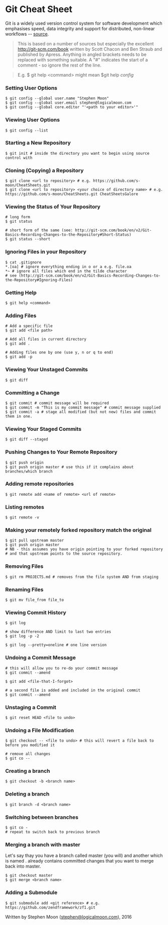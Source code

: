 # Git Cheat Sheet

Git is a widely used version control system for software development which 
emphasises speed, data integrity and support for distributed, non-linear
workflows -- [source](https://en.wikipedia.org/wiki/Git_%28software%29).

> This is based on a number of sources but especially the excellent 
> http://git-scm.com/book written by Scott Chacon and Ben Straub and 
> published by Apress.
> Anything in angled brackets needs to be replaced with something suitable.
> A "#" indicates the start of a comment - so ignore the rest of the line.

> E.g. $ git help \<command\> might mean $git help *config*

### Setting User Options
```
$ git config --global user.name "Stephen Moon"
$ git config --global user.email stephen@logicalmoon.com
$ git config --global core.editor "'<path to your editor>'" 
```

### Viewing User Options
```
$ git config --list
```

### Starting a New Repository
```
$ git init # inside the directory you want to begin using source control with
```

### Cloning (Copying) a Repository
```
$ git clone <url to repository> # e.g. https://github.com/s-moon/CheatSheets.git
$ git clone <url to repository> <your choice of directory name> # e.g. https://github.com/s-moon/CheatSheets.git CheatSheetsGalore
```

### Viewing the Status of Your Repository
```
# long form
$ git status 

# short form of the same (see: http://git-scm.com/book/en/v2/Git-Basics-Recording-Changes-to-the-Repository#Short-Status)
$ git status --short 
```

### Ignoring Files in your Repository
```
$ cat .gitignore
*.[oa] # ignore everything ending in o or a e.g. file.oa
*~ # ignore all files which end in the tilde character
# see (http://git-scm.com/book/en/v2/Git-Basics-Recording-Changes-to-the-Repository#Ignoring-Files)
```

### Getting Help
```
$ git help <command>
```

### Adding Files
```
# Add a specific file
$ git add <file path>

# Add all files in current directory
$ git add .

# Adding files one by one (use y, n or q to end)
$ git add -p
```

### Viewing Your Unstaged Commits
```
$ git diff
```

### Committing a Change
```
$ git commit # commit message will be required
$ git commit -m "This is my commit message" # commit message supplied
$ git commit -a # stage all modified (but not new) files and commit them in one.
```

### Viewing Your Staged Commits
```
$ git diff --staged
```

### Pushing Changes to Your Remote Repository
```
$ git push origin
$ git push origin master # use this if it complains about branches/which branch
```

### Adding remote repositories
```
$ git remote add <name of remote> <url of remote>
```

### Listing remotes
```
$ git remote -v
```

### Making your remotely forked repository match the original
```
$ git pull upstream master
$ git push origin master
# NB - this assumes you have origin pointing to your forked repository
# and that upstream points to the source repository.
```

### Removing Files
```
$ git rm PROJECTS.md # removes from the file system AND from staging
```

### Renaming Files
```
$ git mv file_from file_to
```

### Viewing Commit History
```
$ git log

# show difference AND limit to last two entries
$ git log -p -2	

$ git log --pretty=oneline # one line version
```

### Undoing a Commit Message
```
# this will allow you to re-do your commit message
$ git commit --amend 

$ git add <file-that-I-forgot>

# a second file is added and included in the original commit
$ git commit --amend 
```

### Unstaging a Commit
```
$ git reset HEAD <file to undo>
```

### Undoing a File Modification
```
$ git checkout -- <file to undo> # this will revert a file back to before you modified it

# remove all changes
$ git co --
```

### Creating a branch
```
$ git checkout -b <branch name>
```

### Deleting a branch
```
$ git branch -d <branch name>
```

### Switching between branches
```
$ git co -
# repeat to switch back to previous branch
```

### Merging a branch with master
Let's say thay you have a branch called master (you will) and
another which is named <branch name>. <branch name> already
contains committed changes that you want to merge back into 
master.
```
$ git checkout master
$ git merge <branch name>
```

### Adding a Submodule
```
$ git submodule add <git reference> # e.g. https://github.com/zendframework/zf1.git
```

Written by Stephen Moon (stephen@logicalmoon.com), 2016
